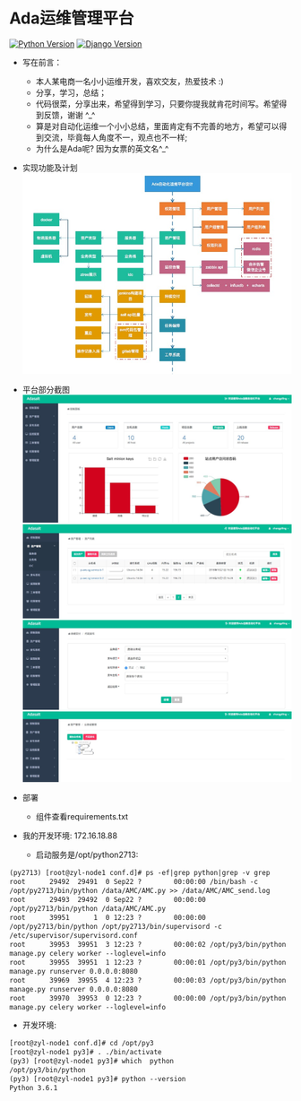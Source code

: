 Ada运维管理平台
===
[![Python Version](https://img.shields.io/badge/Python--3.6-paasing-green.svg)](https://img.shields.io/badge/Python--3.6-paasing-green.svg)
[![Django Version](https://img.shields.io/badge/Django--1.11.0-paasing-green.svg)](https://img.shields.io/badge/Django--1.11.0-paasing-green.svg)
  
    
- 写在前言：
  - 本人某电商一名小小运维开发，喜欢交友，热爱技术 :)
  - 分享，学习，总结；
  - 代码很菜，分享出来，希望得到学习，只要你提我就肯花时间写。希望得到反馈，谢谢 ^_^
  - 算是对自动化运维一个小小总结，里面肯定有不完善的地方，希望可以得到交流，毕竟每人角度不一，观点也不一样;
  - 为什么是Ada呢? 因为女票的英文名^_^
  
      
- 实现功能及计划
![主页](static/img/ada-plan.jpg)  
  
    
- 平台部分截图
![主页](static/img/ada-index.jpg)
![主页](static/img/ada-resources.pic.jpg)
![主页](static/img/ada-code_update.jpg)
![主页](static/img/ada-product.pic.jpg)
  
      
- 部署  
  - 组件查看requirements.txt  
    
- 我的开发环境: 172.16.18.88       
  - 启动服务是/opt/python2713:
```
(py2713) [root@zyl-node1 conf.d]# ps -ef|grep python|grep -v grep
root      29492  29491  0 Sep22 ?        00:00:00 /bin/bash -c /opt/py2713/bin/python /data/AMC/AMC.py >> /data/AMC/AMC_send.log
root      29493  29492  0 Sep22 ?        00:00:00 /opt/py2713/bin/python /data/AMC/AMC.py
root      39951      1  0 12:23 ?        00:00:00 /opt/py2713/bin/python /opt/py2713/bin/supervisord -c /etc/supervisor/supervisord.conf
root      39953  39951  3 12:23 ?        00:00:02 /opt/py3/bin/python manage.py celery worker --loglevel=info
root      39955  39951  1 12:23 ?        00:00:01 /opt/py3/bin/python manage.py runserver 0.0.0.0:8080
root      39969  39955  4 12:23 ?        00:00:03 /opt/py3/bin/python manage.py runserver 0.0.0.0:8080
root      39970  39953  0 12:23 ?        00:00:00 /opt/py3/bin/python manage.py celery worker --loglevel=info
```
     
  - 开发环境:  
```
[root@zyl-node1 conf.d]# cd /opt/py3
[root@zyl-node1 py3]# . ./bin/activate
(py3) [root@zyl-node1 py3]# which  python
/opt/py3/bin/python
(py3) [root@zyl-node1 py3]# python --version
Python 3.6.1
```
